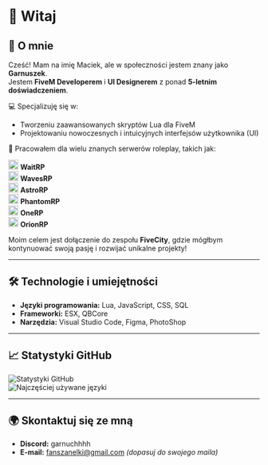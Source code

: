 # 👋 Witaj

## 🌟 O mnie
Cześć! Mam na imię Maciek, ale w społeczności jestem znany jako **Garnuszek**.  
Jestem **FiveM Developerem** i **UI Designerem** z ponad **5-letnim doświadczeniem**.  

💻 Specjalizuję się w:  
- Tworzeniu zaawansowanych skryptów Lua dla FiveM  
- Projektowaniu nowoczesnych i intuicyjnych interfejsów użytkownika (UI)  

🎯 Pracowałem dla wielu znanych serwerów roleplay, takich jak:  
<p align="left">
  <img src="https://example.com/logo-waitrp.png" alt="WaitRP" width="20"/> <b>WaitRP</b>  
  <br>
  <img src="https://example.com/logo-wavesrp.png" alt="WavesRP" width="20"/> <b>WavesRP</b>  
  <br>
  <img src="https://cdn.discordapp.com/attachments/935965291664539668/1309099532776112168/logo.png?ex=67405972&is=673f07f2&hm=8cba43780351aa9fffd82bdfb8d6647ee98a5d23b34ebd4917a0c8d6e7ba2495&" alt="AstroRP" width="20"/> <b>AstroRP</b>  
  <br>
  <img src="https://example.com/logo-phantomrp.png" alt="PhantomRP" width="20"/> <b>PhantomRP</b>  
  <br>
  <img src="https://example.com/logo-onerp.png" alt="OneRP" width="20"/> <b>OneRP</b>  
  <br>
  <img src="https://cdn.discordapp.com/attachments/935965291664539668/1309099532512137216/isdamage.png?ex=67405972&is=673f07f2&hm=f92a3184fd788b5246381216985ca9916e6a2225f853095647530f458fc8b189&" alt="OrionRP" width="20"/> <b>OrionRP</b> 
</p>

Moim celem jest dołączenie do zespołu **FiveCity**, gdzie mógłbym kontynuować swoją pasję i rozwijać unikalne projekty!

---

## 🛠️ Technologie i umiejętności
- **Języki programowania:** Lua, JavaScript, CSS, SQL  
- **Frameworki:** ESX, QBCore
- **Narzędzia:** Visual Studio Code, Figma, PhotoShop  

---

## 📈 Statystyki GitHub
![Statystyki GitHub](https://github-readme-stats.vercel.app/api?username=Garnuszel&show_icons=true&theme=radical)  
![Najczęściej używane języki](https://github-readme-stats.vercel.app/api/top-langs/?username=Garnuszel&layout=compact&theme=radical)  

---

## 🌍 Skontaktuj się ze mną
- **Discord:** garnuchhhh  
- **E-mail:** fanszanelki@gmail.com *(dopasuj do swojego maila)*  
